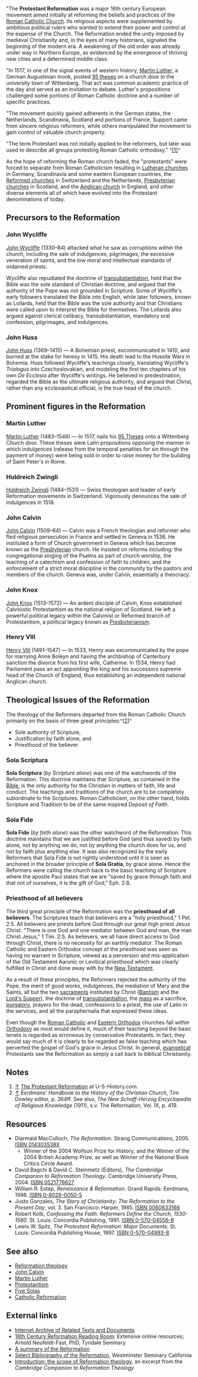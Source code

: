 "The **Protestant Reformation** was a major 16th century European
movement aimed initially at reforming the beliefs and practices of
the
[Roman Catholic Church](Roman_Catholic_Church "Roman Catholic Church").
Its religious aspects were supplemented by ambitious political
rulers who wanted to extend their power and control at the expense
of the Church. The Reformation ended the unity imposed by medieval
Christianity and, in the eyes of many historians, signaled the
beginning of the modern era. A weakening of the old order was
already under way in Northern Europe, as evidenced by the emergence
of thriving new cities and a determined middle class.

"In 1517, in one of the signal events of western history,
[Martin Luther](Martin_Luther "Martin Luther"), a German
Augustinian monk, posted [95 theses](95_Theses "95 Theses") on a
church door in the university town of Wittenberg. That act was
common academic practice of the day and served as an invitation to
debate. Luther's propositions challenged some portions of Roman
Catholic doctrine and a number of specific practices.

"The movement quickly gained adherents in the German states, the
Netherlands, Scandinavia, Scotland and portions of France. Support
came from sincere religious reformers, while others manipulated the
movement to gain control of valuable church property.

"The term Protestant was not initially applied to the reformers,
but later was used to describe all groups protesting Roman Catholic
orthodoxy." ^[[1]](#note-0)^

As the hope of reforming the Roman church faded, the "protestants"
were forced to separate from Roman Catholicism resulting in
[Lutheran churches](Lutheran "Lutheran") in Germany, Scandinavia
and some eastern European countries, the
[Reformed churches](Reformed_churches "Reformed churches") in
Switzerland and the Netherlands,
[Presbyterian churches](Presbyterian "Presbyterian") in Scotland,
and the [Anglican church](Anglicanism "Anglicanism") in England,
and other diverse elements all of which have evolved into the
Protestant denominations of today.

## Precursors to the Reformation

### John Wycliffe

[John Wycliffe](John_Wycliffe "John Wycliffe") (1330–84) attacked
what he saw as corruptions within the church, including the sale of
indulgences, pilgrimages, the excessive veneration of saints, and
the low moral and intellectual standards of ordained priests.

Wycliffe also repudiated the doctrine of
[transubstantiation](Transubstantiation "Transubstantiation"), held
that the Bible was the sole standard of Christian doctrine, and
argued that the authority of the Pope was not grounded in
Scripture. Some of Wycliffe's early followers translated the Bible
into English, while later followers, known as Lollards, held that
the Bible was the sole authority and that Christians were called
upon to interpret the Bible for themselves. The Lollards also
argued against clerical celibacy, transubstantiation, mandatory
oral confession, pilgrimages, and indulgences.

### John Huss

[John Huss](John_Huss "John Huss") (1369–1415) — A Bohemian priest,
excommunicated in 1410, and burned at the stake for heresy in 1415.
His death lead to the Hussite Wars in Bohemia. Huss followed
Wycliffe's teachings closely, translating Wycliffe's *Trialogus*
into Czechoslovakian, and modeling the first ten chapters of his
own *De Ecclesia* after Wycliffe's writings. He believed in
predestination, regarded the Bible as the ultimate religious
authority, and argued that Christ, rather than any ecclesiastical
official, is the true head of the church.

## Prominent figures in the Reformation

### Martin Luther

[Martin Luther](Martin_Luther "Martin Luther") (1483–1546) — In
1517, nails his [95 Theses](95_Theses "95 Theses") onto a
Wittenberg Church door. These theses were Latin propositions
opposing the manner in which indulgences (release from the temporal
penalties for sin through the payment of money) were being sold in
order to raise money for the building of Saint Peter's in Rome.

### Huldreich Zwingli

[Huldreich Zwingli](Huldreich_Zwingli "Huldreich Zwingli")
(1484–1531) — Swiss theologian and leader of early Reformation
movements in Switzerland. Vigorously denounces the sale of
indulgences in 1518.

### John Calvin

[John Calvin](John_Calvin "John Calvin") (1509–64) — Calvin was a
French theologian and reformer who fled religious persecution in
France and settled in Geneva in 1536. He instituted a form of
Church government in Geneva which has become known as the
[Presbyterian](Presbyterian "Presbyterian") church. He insisted on
reforms including: the congregational singing of the Psalms as part
of church worship, the teaching of a catechism and confession of
faith to children, and the enforcement of a strict moral discipline
in the community by the pastors and members of the church. Geneva
was, under Calvin, essentially a theocracy.

### John Knox

[John Knox](John_Knox "John Knox") (1513–1572) — An ardent disciple
of Calvin, Knox established Calvinistic Protestantism as the
national religion of Scotland. He left a powerful political legacy
within the Calvinist or Reformed branch of Protestantism, a
political legacy known as
[Presbyterianism](Presbyterian "Presbyterian").

### Henry VIII

[Henry VIII](http://www.wikipedia.org/wiki/Henry_VIII "wikipedia:Henry VIII")
(1491–1547) — In 1533, Henry was excommunicated by the pope for
marrying Anne Boleyn and having the archbishop of Canterbury
sanction the divorce from his first wife, Catherine. In 1534, Henry
had Parliament pass an act appointing the king and his successors
supreme head of the Church of England, thus establishing an
independent national Anglican church.

## Theological Issues of the Reformation

The theology of the Reformers departed from the Roman Catholic
Church primarily on the basis of three great
principles:^[[2]](#note-Doyler364f)^

-   Sole authority of Scripture,
-   Justification by faith alone, and
-   Priesthood of the believer.

### Sola Scriptura

**Sola Scriptura** (*by Scripture alone*) was one of the watchwords
of the Reformation. This doctrine maintains that Scripture, as
contained in the [Bible](Bible "Bible"), is the only authority for
the Christian in matters of faith, life and conduct. The teachings
and traditions of the church are to be completely subordinate to
the Scriptures. Roman Catholicism, on the other hand, holds
Scripture and Tradition to be of the same inspired
*Deposit of Faith*.

### Sola Fide

**Sola Fide** (*by faith alone*) was the other watchword of the
Reformation. This doctrine maintains that we are justified before
God (and thus saved) by faith alone, not by anything we do, not by
anything the church does for us, and not by faith plus anything
else. It was also recognized by the early Reformers that Sola Fide
is not rightly understood until it is seen as anchored in the
broader principle of **Sola Gratia**, by grace alone. Hence the
Reformers were calling the church back to the basic teaching of
Scripture where the apostle Paul states that we are "saved by grace
through faith and that not of ourselves, it is the gift of God,"
Eph. 2:8.

### Priesthood of all believers

The third great principle of the Reformation was the
**priesthood of all believers**. The Scriptures teach that
believers are a "holy priesthood," 1 Pet. 2:5. All believers are
priests before God through our great high priest Jesus Christ.
"There is one God and one mediator between God and man, the man
Christ Jesus," 1 Tim. 2:5. As believers, we all have direct access
to God through Christ, there is no necessity for an earthly
mediator. The Roman Catholic and Eastern Orthodox concept of the
priesthood was seen as having no warrant in Scripture, viewed as a
perversion and mis-application of the Old Testament Aaronic or
Levitical priesthood which was clearly fulfilled in Christ and done
away with by the [New Testament](New_Testament "New Testament").

As a result of these principles, the Reformers rejected the
authority of the Pope, the merit of good works, indulgences, the
mediation of Mary and the Saints, all but the two
[sacraments](Sacraments "Sacraments") instituted by Christ
([Baptism](Baptism "Baptism") and the
[Lord's Supper](Lord's_Supper "Lord's Supper")), the doctrine of
[transubstantiation](Transubstantiation "Transubstantiation"), the
[mass](Mass "Mass") as a sacrifice,
[purgatory](Purgatory "Purgatory"), prayers for the dead,
confessions to a priest, the use of Latin in the services, and all
the paraphernalia that expressed these ideas.

Even though the [Roman Catholic](Roman_Catholic "Roman Catholic")
and [Eastern Orthodox](Eastern_Orthodox "Eastern Orthodox")
churches fall within [Orthodoxy](Orthodox "Orthodox") as most would
define it, much of their teaching beyond the basic tenets is
regarded as erroneous by conservative Protestants. In fact, they
would say much of it is clearly to be regarded as false teaching
which has perverted the gospel of God's grace in Jesus Christ. In
general, [evangelical](Evangelicalism "Evangelicalism") Protestants
see the Reformation as simply a call back to biblical
Christianity.

## Notes

1.  [↑](#ref-0)
    [The Protestant Reformation](http://www.u-s-history.com/pages/h1136.html)
    at U-S-History.com.
2.  [↑](#ref-Doyler364f_0)
    *Eerdmans' Handbook to the History of the Christian Church*, Tim
    Dowley editor, p. 364ff. See also,
    *The New Schaff-Herzog Encyclopedia of Religious Knowledge* (1911),
    s.v. The Reformation, Vol. IX, p. 419.

## Resources

-   Diarmaid MacCulloch, *The Reformation*. Strang Communications,
    2005.
    [ISBN 014303538X](http://www.theopedia.com/Special:BookSources/014303538X)
    -   Winner of the 2004 Wolfson Prize for History, and the Winner of
        the 2004 British Academy Prize, as well as Winner of the National
        Book Critics Circle Award.
-   David Bagchi & David C. Steinmetz (Editors),
    *The Cambridge Companion to Reformation Theology*. Cambridge
    University Press, 2004.
    [ISBN 0521776627](http://www.theopedia.com/Special:BookSources/0521776627)
-   William R. Estep, *Renaissance & Reformation.* Grand Rapids:
    Eerdmans, 1986.
    [ISBN 0-8028-0050-5](http://www.theopedia.com/Special:BookSources/0802800505)
-   Justo Gonzales,
    *The Story of Christianity: The Reformation to the Present Day*,
    vol. 3. San Francisco: Harper, 1985.
    [ISBN 0060633166](http://www.theopedia.com/Special:BookSources/0060633166)
-   Robert Kolb,
    *Confessing the Faith: Reformers Define the Church, 1530-1580.* St.
    Louis: Concordia Publishing, 1991.
    [ISBN 0-570-04556-8](http://www.theopedia.com/Special:BookSources/0570045568)
-   Lewis W. Spitz, *The Protestant Reformation: Major Documents.*
    St. Louis: Concordia Publishing House, 1997.
    [ISBN 0-570-04993-8](http://www.theopedia.com/Special:BookSources/0570049938)

## See also

-   [Reformation theology](Reformation_theology "Reformation theology")
-   [John Calvin](John_Calvin "John Calvin")
-   [Martin Luther](Martin_Luther "Martin Luther")
-   [Protestantism](Protestantism "Protestantism")
-   [Five Solas](Five_Solas "Five Solas")
-   [Catholic Reformation](Catholic_Reformation "Catholic Reformation")

## External links

-   [Internet Archive of Related Texts and Documents](http://history.hanover.edu/early/prot.html)
-   [16th Century Reformation Reading Room](http://www.tyndale.ca/seminary/mtsmodular/reading-rooms/history/16th-century):
    Extensive online resources; Arnold Neufeldt-Fast, PhD, Tyndale
    Seminary
-   [A summary of the Reformation](http://www.lepg.org/religion.htm)
-   [Select Bibliography of the Reformation](http://www.wscal.edu/clark/refbibliography.php),
    Westminster Seminary California
-   [Introduction: the scope of Reformation theology](http://assets.cambridge.org/052177/2249/excerpt/0521772249_excerpt.htm),
    an excerpt from the *Cambridge Companion to Reformation Theology*